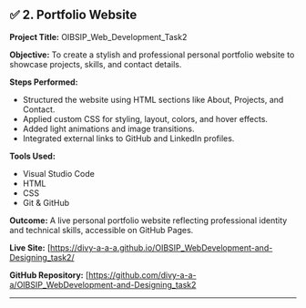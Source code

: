 ## ✅ **2. Portfolio Website**

**Project Title:** OIBSIP\_Web\_Development\_Task2

**Objective:**
To create a stylish and professional personal portfolio website to showcase projects, skills, and contact details.

**Steps Performed:**

* Structured the website using HTML sections like About, Projects, and Contact.
* Applied custom CSS for styling, layout, colors, and hover effects.
* Added light animations and image transitions.
* Integrated external links to GitHub and LinkedIn profiles.

**Tools Used:**

* Visual Studio Code
* HTML
* CSS
* Git & GitHub

**Outcome:**
A live personal portfolio website reflecting professional identity and technical skills, accessible on GitHub Pages.

**Live Site:**
[https://divy-a-a-a.github.io/OIBSIP_WebDevelopment-and-Designing_task2/


**GitHub Repository:**
[https://github.com/divy-a-a-a/OIBSIP_WebDevelopment-and-Designing_task2

---

